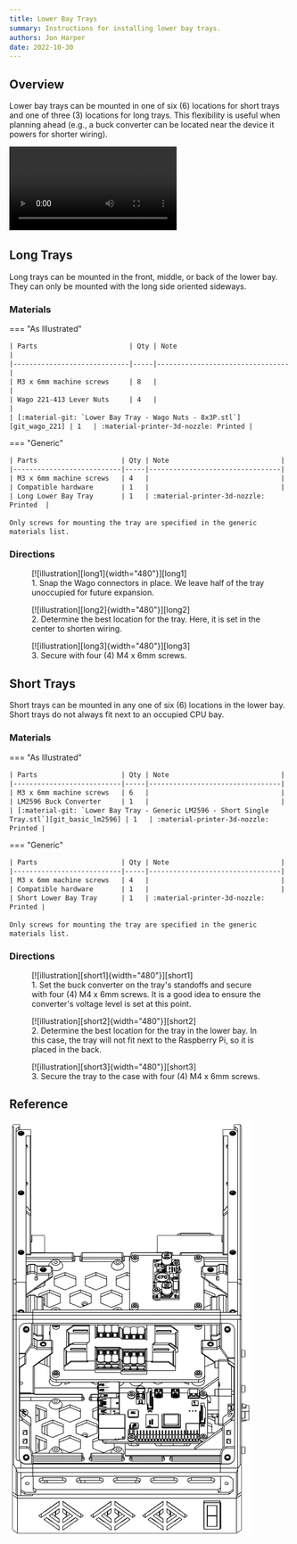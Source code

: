 ```yaml
---
title: Lower Bay Trays
summary: Instructions for installing lower bay trays.
authors: Jon Harper
date: 2022-10-30
---
```


## Overview

Lower bay trays can be mounted in one of six (6) locations for short trays and one of three (3) locations for long trays. This flexibility is useful when planning ahead (e.g., a buck converter can be located near the device it powers for shorter wiring).

<video controls="">
    <source src="https://jon-harper.github.io/OmniBox/video/0.9.9/lower_bay.mp4" type="video/mp4">
</video>

## Long Trays

Long trays can be mounted in the front, middle, or back of the lower bay. They can only be mounted with the long side oriented sideways.

### Materials

=== "As Illustrated"

    | Parts                       | Qty | Note                            |
    |-----------------------------|-----|---------------------------------|
    | M3 x 6mm machine screws     | 8   |                                 |
    | Wago 221-413 Lever Nuts     | 4   |                                 |
    | [:material-git: `Lower Bay Tray - Wago Nuts - 8x3P.stl`][git_wago_221] | 1   | :material-printer-3d-nozzle: Printed |


=== "Generic"

    | Parts                     | Qty | Note                            |
    |---------------------------|-----|---------------------------------|
    | M3 x 6mm machine screws   | 4   |                                 |
    | Compatible hardware       | 1   |                                 |
    | Long Lower Bay Tray       | 1   | :material-printer-3d-nozzle: Printed  |

    Only screws for mounting the tray are specified in the generic materials list.

### Directions
                                                            
<figure markdown>
  [![illustration][long1]{width="480"}][long1]
  <figcaption>1. Snap the Wago connectors in place. We leave half of the tray unoccupied for future expansion.</figcaption>
</figure>

<figure markdown>
  [![illustration][long2]{width="480"}][long2]
  <figcaption>2. Determine the best location for the tray. Here, it is set in the center to shorten wiring.</figcaption>
</figure>

<figure markdown>
  [![illustration][long3]{width="480"}][long3]
  <figcaption>3. Secure with four (4) M4 x 6mm screws.</figcaption>
</figure>

## Short Trays

Short trays can be mounted in any one of six (6) locations in the lower bay. Short trays do not always fit next to an occupied CPU bay.

### Materials


=== "As Illustrated"
    
    | Parts                     | Qty | Note                            |
    |---------------------------|-----|---------------------------------|
    | M3 x 6mm machine screws   | 6   |                                 |
    | LM2596 Buck Converter     | 1   |                                 |
    | [:material-git: `Lower Bay Tray - Generic LM2596 - Short Single Tray.stl`][git_basic_lm2596] | 1   | :material-printer-3d-nozzle: Printed |

=== "Generic"

    | Parts                     | Qty | Note                            |
    |---------------------------|-----|---------------------------------|
    | M3 x 6mm machine screws   | 4   |                                 |
    | Compatible hardware       | 1   |                                 |
    | Short Lower Bay Tray      | 1   | :material-printer-3d-nozzle: Printed |

    Only screws for mounting the tray are specified in the generic materials list.

### Directions
                                                            
<figure markdown>
  [![illustration][short1]{width="480"}][short1]
  <figcaption>1. Set the buck converter on the tray's standoffs and secure with four (4) M4 x 6mm screws. It is a good idea to ensure the converter's voltage level is set at this point.</figcaption>
</figure>

<figure markdown>
  [![illustration][short2]{width="480"}][short2]
  <figcaption>2. Determine the best location for the tray in the lower bay. In this case, the tray will not fit next to the Raspberry Pi, so it is placed in the back.</figcaption>
</figure>

<figure markdown>
  [![illustration][short3]{width="480"}][short3]
  <figcaption>3. Secure the tray to the case with four (4) M4 x 6mm screws.</figcaption>
</figure>

## Reference

![illustration][lower_bay_final]

[long1]: ../img/assembly/trays/lower_bay/long1.webp
[long2]: ../img/assembly/trays/lower_bay/long2.webp
[long3]: ../img/assembly/trays/lower_bay/long3.webp

[short1]: ../img/assembly/trays/lower_bay/short1.webp
[short2]: ../img/assembly/trays/lower_bay/short2.webp
[short3]: ../img/assembly/trays/lower_bay/short3.webp
[lower_bay_final]: ../img/assembly/trays/lower_bay/lower_bay_final.webp